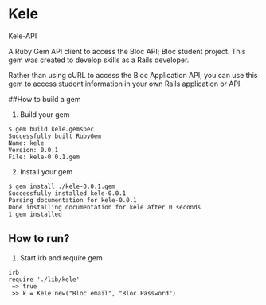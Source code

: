 # Kele
Kele-API

A Ruby Gem API client to access the Bloc API; Bloc student project. This gem was created to develop skills as a Rails developer.

Rather than using cURL to access the Bloc Application API, you can use this gem to access student information in your own Rails application or API.

##How to build a gem
1. Build your gem
```
$ gem build kele.gemspec
Successfully built RubyGem
Name: kele
Version: 0.0.1
File: kele-0.0.1.gem
```
2. Install your gem

```
$ gem install ./kele-0.0.1.gem
Successfully installed kele-0.0.1
Parsing documentation for kele-0.0.1
Done installing documentation for kele after 0 seconds
1 gem installed
```

## How to run?

1. Start irb and require gem
```
irb
require './lib/kele'
 => true
 >> k = Kele.new("Bloc email", "Bloc Password")
```
